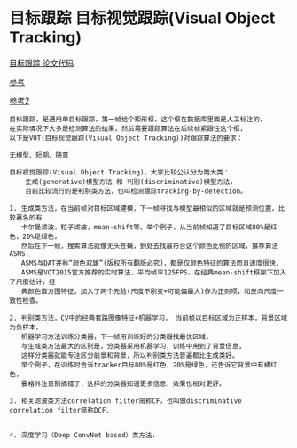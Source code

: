 # 目标跟踪 目标视觉跟踪(Visual Object Tracking)
[目标跟踪 论文代码](https://github.com/foolwood/benchmark_results)

[参考](https://github.com/Ewenwan/MVision/tree/master/3D_Object_Detection/Object_Tracking)

[参考2](https://www.zhihu.com/question/26493945/answer/156025576)

    目标跟踪，是通用单目标跟踪，第一帧给个矩形框，这个框在数据库里面是人工标注的，
    在实际情况下大多是检测算法的结果，然后需要跟踪算法在后续帧紧跟住这个框，
    以下是VOT(目标视觉跟踪(Visual Object Tracking))对跟踪算法的要求：
    
    无模型、短期、随意
    
    目标视觉跟踪(Visual Object Tracking)，大家比较公认分为两大类：
        生成(generative)模型方法 和 判别(discriminative)模型方法，
        目前比较流行的是判别类方法，也叫检测跟踪tracking-by-detection。
        
    1. 生成类方法，在当前帧对目标区域建模，下一帧寻找与模型最相似的区域就是预测位置，比较著名的有
       卡尔曼滤波，粒子滤波，mean-shift等。举个例子，从当前帧知道了目标区域80%是红色，20%是绿色，
       然后在下一帧，搜索算法就像无头苍蝇，到处去找最符合这个颜色比例的区域，推荐算法ASMS.
       ASMS与DAT并称“颜色双雄”(版权所有翻版必究)，都是仅颜色特征的算法而且速度很快.
       ASMS是VOT2015官方推荐的实时算法，平均帧率125FPS，在经典mean-shift框架下加入了尺度估计，经
       典颜色直方图特征，加入了两个先验(尺度不剧变+可能偏最大)作为正则项，和反向尺度一致性检查。
       
    2. 判别类方法，CV中的经典套路图像特征+机器学习， 当前帧以目标区域为正样本，背景区域为负样本，
       机器学习方法训练分类器，下一帧用训练好的分类器找最优区域.
       与生成类方法最大的区别是，分类器采用机器学习，训练中用到了背景信息，
       这样分类器就能专注区分前景和背景，所以判别类方法普遍都比生成类好。
       举个例子，在训练时告诉tracker目标80%是红色，20%是绿色，还告诉它背景中有橘红色，
       要格外注意别搞错了，这样的分类器知道更多信息，效果也相对更好。
       
    3. 相关滤波类方法correlation filter简称CF，也叫做discriminative correlation filter简称DCF.
       
       
    4. 深度学习（Deep ConvNet based）类方法.
 
    
